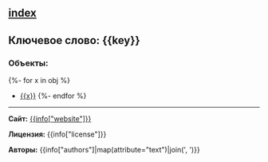 [index](../index.html)
---

## Ключевое слово: {{key}}

### Объекты:

{%- for x in obj %}
* [{{x}}](../{{x}}.html)
{%- endfor %}

---
**Сайт:** [{{info["website"]}}]({{info["website"]}})

**Лицензия:** {{info["license"]}}

**Авторы:** {{info["authors"]|map(attribute="text")|join(', ')}}
